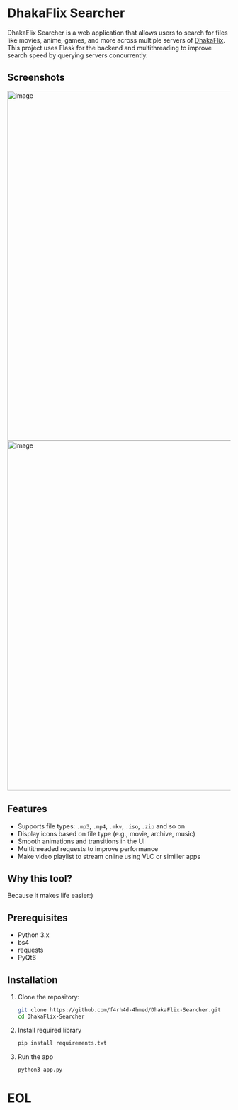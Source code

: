 # DhakaFlix Searcher

DhakaFlix Searcher is a web application that allows users to search for files like movies, anime, games, and more across multiple servers of [DhakaFlix](http://172.16.50.4/). This project uses Flask for the backend and multithreading to improve search speed by querying servers concurrently.

## Screenshots
<img width="1127" height="789" alt="image" src="https://github.com/user-attachments/assets/1dec7df2-6a8a-4395-9351-df3f69617a92" />
<img width="1127" height="789" alt="image" src="https://github.com/user-attachments/assets/28db422d-7e7e-4516-aff9-6341089edbed" />




## Features

- Supports file types: `.mp3`, `.mp4`, `.mkv`, `.iso`, `.zip` and so on
- Display icons based on file type (e.g., movie, archive, music)
- Smooth animations and transitions in the UI
- Multithreaded requests to improve performance
- Make video playlist to stream online using VLC or similler apps

## Why this tool?

Because It makes life easier:)

## Prerequisites

- Python 3.x
- bs4
- requests
- PyQt6

## Installation

1. Clone the repository:
   ```bash
   git clone https://github.com/f4rh4d-4hmed/DhakaFlix-Searcher.git
   cd DhakaFlix-Searcher
   ```
2. Install required library
    ```bash
    pip install requirements.txt
    ```
3. Run the app
   ```bash
   python3 app.py
   ```

# EOL
